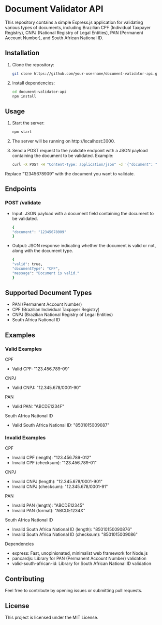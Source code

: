 # Document Validator API

This repository contains a simple Express.js application for validating various types of documents, including Brazilian CPF (Individual Taxpayer Registry), CNPJ (National Registry of Legal Entities), PAN (Permanent Account Number), and South African National ID.

## Installation

1. Clone the repository:

   ```bash
   git clone https://github.com/your-username/document-validator-api.git
   ```

2. Install dependencies:

    ```bash
    cd document-validator-api
    npm install
    ```
    
## Usage
1. Start the server:

    ```bash
    npm start
    ```

2. The server will be running on http://localhost:3000.

3. Send a POST request to the /validate endpoint with a JSON payload containing the document to be validated. Example:

    ```bash
    curl -X POST -H "Content-Type: application/json" -d '{"document": "12345678909"}' http://localhost:3000/validate
    ```

Replace "12345678909" with the document you want to validate.

## Endpoints
### POST /validate
* Input: JSON payload with a document field containing the document to be validated.

    ```bash
    {
    "document": "12345678909"
    }
    ```

* Output: JSON response indicating whether the document is valid or not, along with the document type.

    ```bash
    {
    "valid": true,
    "documentType": "CPF",
    "message": "Document is valid."
    }
    ```

## Supported Document Types
* PAN (Permanent Account Number)
* CPF (Brazilian Individual Taxpayer Registry)
* CNPJ (Brazilian National Registry of Legal Entities)
* South Africa National ID

## Examples
### Valid Examples

CPF
* Valid CPF: "123.456.789-09"

CNPJ
* Valid CNPJ: "12.345.678/0001-90"

PAN
* Valid PAN: "ABCDE1234F"

South Africa National ID
* Valid South Africa National ID: "8501015009087"

### Invalid Examples
CPF
* Invalid CPF (length): "123.456.789-012"
* Invalid CPF (checksum): "123.456.789-01"

CNPJ
* Invalid CNPJ (length): "12.345.678/0001-901"
* Invalid CNPJ (checksum): "12.345.678/0001-91"

PAN
* Invalid PAN (length): "ABCDE12345"
* Invalid PAN (format): "ABCDE1234X"

South Africa National ID
* Invalid South Africa National ID (length): "85010150090876"
* Invalid South Africa National ID (checksum): "8501015009086"

Dependencies
* express: Fast, unopinionated, minimalist web framework for Node.js
* pancardjs: Library for PAN (Permanent Account Number) validation
* valid-south-african-id: Library for South African National ID validation

## Contributing
Feel free to contribute by opening issues or submitting pull requests.

## License
This project is licensed under the MIT License.